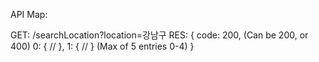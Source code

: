 API Map:

GET: /searchLocation?location=강남구
RES:
{
    code: 200, (Can be 200, or 400)
    0: {
        //
    },
    1: {
        //
    } (Max of 5 entries 0-4)
}

